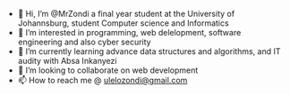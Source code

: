 - 👋 Hi, I’m @MrZondi a final year student at the University of Johannsburg, student Computer science and Informatics
- 👀 I’m interested in programming, web delelopment, software engineering and also cyber security
- 🌱 I’m currently learning advance data structures and algorithms, and IT audity with Absa Inkanyezi
- 💞️ I’m looking to collaborate on web development
- 📫 How to reach me @ ulelozondi@gmail.com

<!---
MrZondi/MrZondi is a ✨ special ✨ repository because its `README.md` (this file) appears on your GitHub profile.
You can click the Preview link to take a look at your changes.
--->
